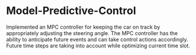 # Model-Predictive-Control
Implemented an MPC controller for keeping the car on track by appropriately adjusting the steering angle. The MPC controller has the ability to anticipate future events and can take control actions accordingly. Future time steps are taking into account while optimizing current time slot.
